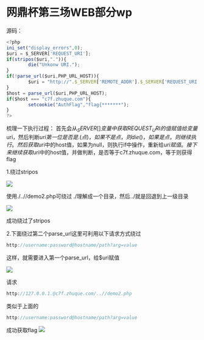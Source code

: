 # 网鼎杯第三场WEB部分wp

源码：
```javascript
<?php
ini_set("display_errors",0);
$uri = $_SERVER['REQUEST_URI'];
if(stripos($uri,".")){
        die("Unkonw URI.");
}
if(!parse_url($uri,PHP_URL_HOST)){
        $uri = "http://".$_SERVER['REMOTE_ADDR'].$_SERVER['REQUEST_URI'];
}
$host = parse_url($uri,PHP_URL_HOST);
if($host === "c7f.zhuque.com"){
        setcookie("AuthFlag","flag{*******");
}
?>
```

梳理一下执行过程：
首先会从$_SERVER[]变量中获取REQUEST_URI的值赋值给变量$uri，然后判断$uri第一位是否是.(点)，如果不是点，则die()，如果是点，则继续执行。
然后获取$uri中的host值，如果为null，则执行if中操作，重新给$uri赋值。
接下来继续获取$uri中的host值，并做判断，是否等于c7f.zhuque.com，等于则获得flag

1.绕过stripos

![](/Net-Ding-Cup-third-game-WEB-part-wp/网鼎杯第三场WEB部分wp-1.png)

使用./..//demo2.php可绕过
./理解成一个目录，然后../就是回退到上一级目录

![](/Net-Ding-Cup-third-game-WEB-part-wp/网鼎杯第三场WEB部分wp-2.png)

成功绕过了stripos

2.下面绕过第二个parse_url这里可利用以下请求方式绕过
```javascript
http://username:password@hostname/path?arg=value
```
这样，就需要进入第一个parse_url，给$uri赋值

![](/Net-Ding-Cup-third-game-WEB-part-wp/网鼎杯第三场WEB部分wp-3.png)

请求 
```javascript
http://127.0.0.1.@c7f.zhuque.com/..//demo2.php
```

类似于上面的
```javascript
http://username:password@hostname/path?arg=value
```
成功获取flag
![](/Net-Ding-Cup-third-game-WEB-part-wp/网鼎杯第三场WEB部分wp-4.png)



